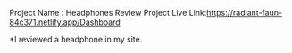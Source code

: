 Project Name : Headphones Review
Project Live Link:https://radiant-faun-84c371.netlify.app/Dashboard





*I reviewed a headphone in my site.

